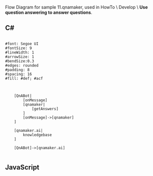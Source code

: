 Flow Diagram for sample 11.qnamaker, used in HowTo \ Develop \ **Use question answering to answer questions**.

## C#

```nomnoml

#font: Segoe UI
#fontSize: 9
#lineWidth: 1
#arrowSize: 1
#bendSize:0.3
#edges: rounded
#padding: 8
#spacing: 16
#fill: #def; #acf



    [QnABot|
        [onMessage]
        [qnamaker|
            [getAnswers]
        ]
        [onMessage]->[qnamaker]
    ]
    
    [qnamaker.ai|
        knowledgebase
    ]
    
    [QnABot]->[qnamaker.ai]


```

## JavaScript

```nomnoml



```
